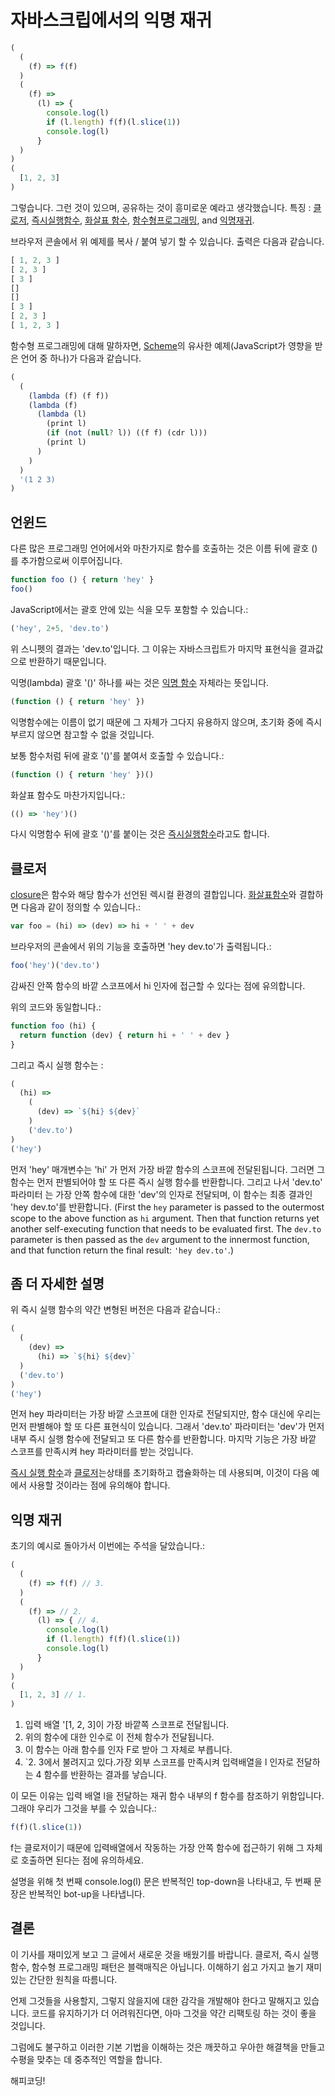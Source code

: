 # 자바스크립에서의 익명 재귀

```javascript
(
  (
    (f) => f(f)
  )
  (
    (f) =>
      (l) => {
        console.log(l)
        if (l.length) f(f)(l.slice(1))
        console.log(l)
      }
  )
)
(
  [1, 2, 3]
)
```

그렇습니다. 그런 것이 있으며, 공유하는 것이 흥미로운 예라고 생각했습니다. 특징 : [클로저](https://en.wikipedia.org/wiki/Closure_(computer_programming)), [즉시실행함수](https://en.wikipedia.org/wiki/Immediately-invoked_function_expression), [화살표 함수](https://developer.mozilla.org/en/docs/Web/JavaScript/Reference/Functions/Arrow_functions), [함수형프로그래밍](https://en.wikipedia.org/wiki/Functional_programming), and [익명재귀](https://en.wikipedia.org/wiki/Anonymous_recursion).

브라우저 콘솔에서 위 예제를 복사 / 붙여 넣기 할 수 있습니다. 출력은 다음과 같습니다.

```javascript
[ 1, 2, 3 ]
[ 2, 3 ]
[ 3 ]
[]
[]
[ 3 ]
[ 2, 3 ]
[ 1, 2, 3 ]
```

함수형 프로그래밍에 대해 말하자면, [Scheme](https://en.wikipedia.org/wiki/Scheme_(programming_language))의 유사한 예제(JavaScript가 영향을 받은 언어 중 하나)가 다음과 같습니다.

```javascript
(
  (
    (lambda (f) (f f))
    (lambda (f)
      (lambda (l)
        (print l)
        (if (not (null? l)) ((f f) (cdr l)))
        (print l)
      )
    )
  )
  '(1 2 3)
)
```

## 언윈드

다른 많은 프로그래밍 언어에서와 마찬가지로 함수를 호출하는 것은 이름 뒤에 괄호 ()를 추가함으로써 이루어집니다.

```javascript
function foo () { return 'hey' }
foo()
```

JavaScript에서는 괄호 안에 있는 식을 모두 포함할 수 있습니다.:

```javascript
('hey', 2+5, 'dev.to')
```

위 스니펫의 결과는 'dev.to'입니다. 그 이유는 자바스크립트가 마지막 표현식을 결과값으로 반환하기 때문입니다.

익명(lambda) 괄호 '()' 하나를 싸는 것은 [익명 함수](https://en.wikipedia.org/wiki/Anonymous_function) 자체라는 뜻입니다.

```javascript
(function () { return 'hey' })
```

익명함수에는 이름이 없기 때문에 그 자체가 그다지 유용하지 않으며, 초기화 중에 즉시 부르지 않으면 참고할 수 없을 것입니다.

보통 함수처럼 뒤에 괄호 '()'를 붙여서 호출할 수 있습니다.:

```javascript
(function () { return 'hey' })()
```

화살표 함수도 마찬가지입니다.:

```javascript
(() => 'hey')()
```

다시 익명함수 뒤에 괄호 '()'를 붙이는 것은 [즉시실행함수](https://en.wikipedia.org/wiki/Immediately-invoked_function_expression)라고도 합니다.

## 클로저

[closure](https://en.wikipedia.org/wiki/Closure_(computer_programming))은 함수와 해당 함수가 선언된 렉시컬 환경의 결합입니다. [화살표함수](https://developer.mozilla.org/en/docs/Web/JavaScript/Reference/Functions/Arrow_functions)와 결합하면 다음과 같이 정의할 수 있습니다.:

```javascript
var foo = (hi) => (dev) => hi + ' ' + dev
```

브라우저의 콘솔에서 위의 기능을 호출하면 'hey dev.to'가 출력됩니다.:

```javascript
foo('hey')('dev.to')
```

감싸진 안쪽 함수의 바깥 스코프에서 hi 인자에 접근할 수 있다는 점에 유의합니다.

위의 코드와 동일합니다.:

```javascript
function foo (hi) {
  return function (dev) { return hi + ' ' + dev }
}
```

그리고 즉시 실행 함수는 :

```javascript
(
  (hi) =>
    (
      (dev) => `${hi} ${dev}`
    )
    ('dev.to')
)
('hey')
```

먼저 'hey' 매개변수는 'hi' 가 먼저 가장 바깥 함수의 스코프에 전달된됩니다. 그러면 그 함수는 먼저 판별되어야 할 또 다른 즉시 실행 함수를 반환합니다. 그리고 나서 'dev.to' 파라미터 는 가장 안쪽 함수에 대한 'dev'의 인자로 전달되며, 이 함수는 최종 결과인 'hey dev.to'를 반환합니다. (First the `hey` parameter is passed to the outermost scope to the above function as `hi` argument. Then that function returns yet another self-executing function that needs to be evaluated first. The `dev.to` parameter is then passed as the `dev` argument to the innermost function, and that function return the final result: `'hey dev.to'`.)

## 좀 더 자세한 설명

위 즉시 실행 함수의 약간 변형된 버전은 다음과 같습니다.:

```javascript
(
  (
    (dev) =>
      (hi) => `${hi} ${dev}`
  )
  ('dev.to')
)
('hey')
```

먼저 hey 파라미터는 가장 바깥 스코프에 대한 인자로 전달되지만, 함수 대신에 우리는 먼저 판별해야 할 또 다른 표현식이 있습니다. 그래서 'dev.to' 파라미터는 'dev'가 먼저 내부 즉시 실행 함수에 전달되고 또 다른 함수를 반환합니다. 마지막 기능은 가장 바깥 스코프를 만족시켜 hey 파라미터를 받는 것입니다.

[즉시 실행 함수](https://en.wikipedia.org/wiki/Immediately-invoked_function_expression)과 [클로저](https://en.wikipedia.org/wiki/Closure_(computer_programming))는상태를 초기화하고 캡슐화하는 데 사용되며, 이것이 다음 예에서 사용할 것이라는 점에 유의해야 합니다.

## 익명 재귀

초기의 예시로 돌아가서 이번에는 주석을 달았습니다.:

```javascript
(
  (
    (f) => f(f) // 3.
  )
  (
    (f) => // 2.
      (l) => { // 4.
        console.log(l)
        if (l.length) f(f)(l.slice(1))
        console.log(l)
      }
  )
)
(
  [1, 2, 3] // 1.
)
```

1. 입력 배열 '[1, 2, 3]이 가장 바깥쪽 스코프로 전달됩니다.
2. 위의 함수에 대한 인수로 이 전체 함수가 전달됩니다.
3. 이 함수는 아래 함수를 인자 F로 받아 그 자체로 부릅니다.
4. `2. 3에서 불려지고 있다.가장 외부 스코프를 만족시켜 입력배열을 l 인자로 전달하는 4 함수를 반환하는 결과를 낳습니다.

이 모든 이유는 입력 배열 l을 전달하는 재귀 함수 내부의 f 함수를 참조하기 위함입니다. 그래야 우리가 그것을 부를 수 있습니다.:

```javascript
f(f)(l.slice(1))
```

f는 클로저이기 때문에 입력배열에서 작동하는 가장 안쪽 함수에 접근하기 위해 그 자체로 호출하면 된다는 점에 유의하세요.

설명을 위해 첫 번째 console.log(l) 문은 반복적인 top-down을 나타내고, 두 번째 문장은 반복적인 bot-up을 나타냅니다.

## 결론

이 기사를 재미있게 보고 그 글에서 새로운 것을 배웠기를 바랍니다. 클로저, 즉시 실행 함수, 함수형 프로그래밍 패턴은 블랙매직은 아닙니다. 이해하기 쉽고 가지고 놀기 재미있는 간단한 원칙을 따름니다.

언제 그것들을 사용할지, 그렇지 않을지에 대한 감각을 개발해야 한다고 말해지고 있습니다. 코드를 유지하기가 더 어려워진다면, 아마 그것을 약간 리팩토링 하는 것이 좋을 것입니다.

그럼에도 불구하고 이러한 기본 기법을 이해하는 것은 깨끗하고 우아한 해결책을 만들고 수평을 맞추는 데 중추적인 역할을 합니다.

해피코딩!
